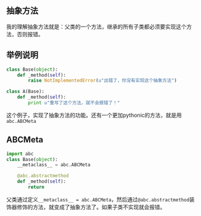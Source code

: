 ## 抽象方法
我的理解抽象方法就是：父类的一个方法，继承的所有子类都必须要实现这个方法，否则报错。

## 举例说明
```python
class Base(object):
	def _method(self):
		raise NotImplementedError(u"出错了，你没有实现这个抽象方法")

class A(Base):
	def _method(self):
		print u"重写了这个方法，就不会报错了！"
```

这个例子，实现了抽象方法的功能。还有一个更加pythonic的方法，就是用`abc.ABCMeta`

## ABCMeta
```python
import abc
class Base(object):
	__metaclass__ = abc.ABCMeta

	@abc.abstractmethod
	def _method(self):
		return
```
父类通过定义`__metaclass__ = abc.ABCMeta`，然后通过`@abc.abstractmethod`装饰器修饰的方法，就变成了抽象方法了。如果子类不实现就会报错。
